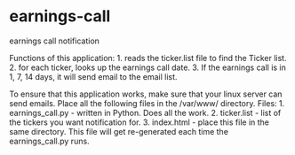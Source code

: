 # earnings-call
earnings call notification

Functions of this application: 1. reads the ticker.list file to find the Ticker list. 2. for each ticker, looks up the earnings call date. 3. If the earnings call is in 1, 7, 14 days, it will send email to the email list.

To ensure that this application works, make sure that your linux server can send emails. Place all the following files in the /var/www/ directory. Files: 1. earnings_call.py - written in Python. Does all the work. 2. ticker.list - list of the tickers you want notification for. 3. index.html - place this file in the same directory. This file will get re-generated each time the earnings_call.py runs.

